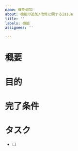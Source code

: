 ```yaml
---
name: 機能追加
about: 機能の追加/改修に関するIssue
title: ''
labels: 機能
assignees: ''

---
```


# 概要

# 目的

# 完了条件

# タスク
- [ ]
